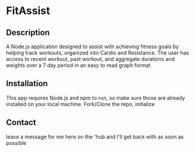 # FitAssist

## Description

A Node.js application designed to assist with achieving fitness goals by helping track workouts, organized into Cardio and Resistance.
The user has access to recent workout, past workout, and aggregate durations and weights over a 7 day period in an easy to read graph format

## Installation

This app requires Node.js and npm to run, so make sure those are already installed on your local machine. Fork/Clone the repo, initialize

## Contact

leave a message for me here on the 'hub and I'll get back with as soon as possible
